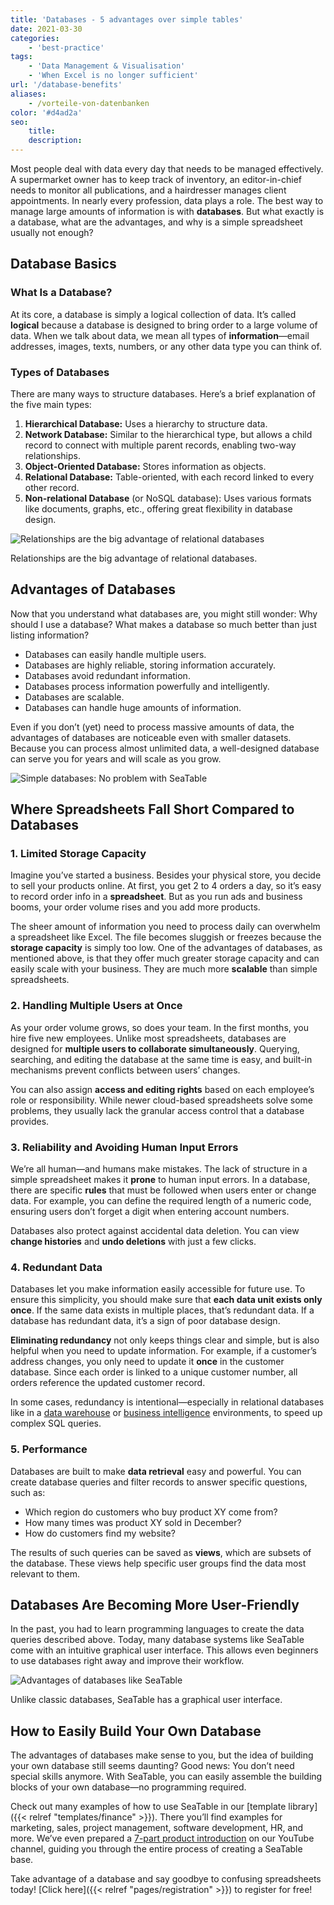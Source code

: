 ```yaml
---
title: 'Databases - 5 advantages over simple tables'
date: 2021-03-30
categories:
    - 'best-practice'
tags:
    - 'Data Management & Visualisation'
    - 'When Excel is no longer sufficient'
url: '/database-benefits'
aliases:
    - /vorteile-von-datenbanken
color: '#d4ad2a'
seo:
    title:
    description:
---
```


Most people deal with data every day that needs to be managed effectively. A supermarket owner has to keep track of inventory, an editor-in-chief needs to monitor all publications, and a hairdresser manages client appointments. In nearly every profession, data plays a role. The best way to manage large amounts of information is with **databases**. But what exactly is a database, what are the advantages, and why is a simple spreadsheet usually not enough?

## Database Basics

### What Is a Database?

At its core, a database is simply a logical collection of data. It’s called **logical** because a database is designed to bring order to a large volume of data. When we talk about data, we mean all types of **information**—email addresses, images, texts, numbers, or any other data type you can think of.

### Types of Databases

There are many ways to structure databases. Here’s a brief explanation of the five main types:

1. **Hierarchical Database:** Uses a hierarchy to structure data.
2. **Network Database:** Similar to the hierarchical type, but allows a child record to connect with multiple parent records, enabling two-way relationships.
3. **Object-Oriented Database:** Stores information as objects.
4. **Relational Database:** Table-oriented, with each record linked to every other record.
5. **Non-relational Database** (or NoSQL database): Uses various formats like documents, graphs, etc., offering great flexibility in database design.

![Relationships are the big advantage of relational databases](hunter-harritt-Ype9sdOPdYc-unsplash-scaled-1.jpg)

Relationships are the big advantage of relational databases.

## Advantages of Databases

Now that you understand what databases are, you might still wonder: Why should I use a database? What makes a database so much better than just listing information?

- Databases can easily handle multiple users.
- Databases are highly reliable, storing information accurately.
- Databases avoid redundant information.
- Databases process information powerfully and intelligently.
- Databases are scalable.
- Databases can handle huge amounts of information.

Even if you don’t (yet) need to process massive amounts of data, the advantages of databases are noticeable even with smaller datasets. Because you can process almost unlimited data, a well-designed database can serve you for years and will scale as you grow.

![Simple databases: No problem with SeaTable](pexels-christina-morillo-1181354-e1634551763220.jpg)

## Where Spreadsheets Fall Short Compared to Databases

### 1. Limited Storage Capacity

Imagine you’ve started a business. Besides your physical store, you decide to sell your products online. At first, you get 2 to 4 orders a day, so it’s easy to record order info in a **spreadsheet**. But as you run ads and business booms, your order volume rises and you add more products.

The sheer amount of information you need to process daily can overwhelm a spreadsheet like Excel. The file becomes sluggish or freezes because the **storage capacity** is simply too low. One of the advantages of databases, as mentioned above, is that they offer much greater storage capacity and can easily scale with your business. They are much more **scalable** than simple spreadsheets.

### 2. Handling Multiple Users at Once

As your order volume grows, so does your team. In the first months, you hire five new employees. Unlike most spreadsheets, databases are designed for **multiple users to collaborate simultaneously**. Querying, searching, and editing the database at the same time is easy, and built-in mechanisms prevent conflicts between users’ changes.

You can also assign **access and editing rights** based on each employee’s role or responsibility. While newer cloud-based spreadsheets solve some problems, they usually lack the granular access control that a database provides.

### 3. Reliability and Avoiding Human Input Errors

We’re all human—and humans make mistakes. The lack of structure in a simple spreadsheet makes it **prone** to human input errors. In a database, there are specific **rules** that must be followed when users enter or change data. For example, you can define the required length of a numeric code, ensuring users don’t forget a digit when entering account numbers.

Databases also protect against accidental data deletion. You can view **change histories** and **undo deletions** with just a few clicks.

### 4. Redundant Data

Databases let you make information easily accessible for future use. To ensure this simplicity, you should make sure that **each data unit exists only once**. If the same data exists in multiple places, that’s redundant data. If a database has redundant data, it’s a sign of poor database design.

**Eliminating redundancy** not only keeps things clear and simple, but is also helpful when you need to update information. For example, if a customer’s address changes, you only need to update it **once** in the customer database. Since each order is linked to a unique customer number, all orders reference the updated customer record.

In some cases, redundancy is intentional—especially in relational databases like in a [data warehouse](https://en.wikipedia.org/wiki/Data_warehouse) or [business intelligence](https://en.wikipedia.org/wiki/Business_intelligence) environments, to speed up complex SQL queries.

### 5. Performance

Databases are built to make **data retrieval** easy and powerful. You can create database queries and filter records to answer specific questions, such as:

- Which region do customers who buy product XY come from?
- How many times was product XY sold in December?
- How do customers find my website?

The results of such queries can be saved as **views**, which are subsets of the database. These views help specific user groups find the data most relevant to them.

## Databases Are Becoming More User-Friendly

In the past, you had to learn programming languages to create the data queries described above. Today, many database systems like SeaTable come with an intuitive graphical user interface. This allows even beginners to use databases right away and improve their workflow.

![Advantages of databases like SeaTable](Teammitglieder-ohne-Zugriff-auf-eine-Base-in-die-Mitarbeiter-Spalte-eintragen.gif)

Unlike classic databases, SeaTable has a graphical user interface.

## How to Easily Build Your Own Database

The advantages of databases make sense to you, but the idea of building your own database still seems daunting? Good news: You don’t need special skills anymore. With SeaTable, you can easily assemble the building blocks of your own database—no programming required.

Check out many examples of how to use SeaTable in our [template library]({{< relref "templates/finance" >}}). There you’ll find examples for marketing, sales, project management, software development, HR, and more. We’ve even prepared a [7-part product introduction](https://www.youtube.com/watch?v=srUQ2fD1FM0&t=32s) on our YouTube channel, guiding you through the entire process of creating a SeaTable base.

Take advantage of a database and say goodbye to confusing spreadsheets today! [Click here]({{< relref "pages/registration" >}}) to register for free!
